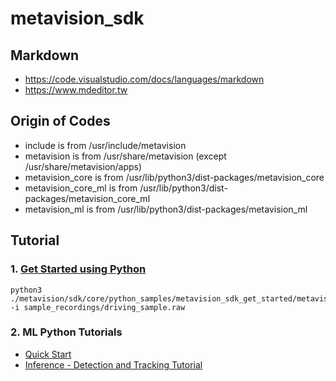 # metavision_sdk

## Markdown
* https://code.visualstudio.com/docs/languages/markdown
* https://www.mdeditor.tw

## Origin of Codes
* include is from /usr/include/metavision
* metavision is from /usr/share/metavision (except /usr/share/metavision/apps)
* metavision_core is from /usr/lib/python3/dist-packages/metavision_core
* metavision_core_ml is from /usr/lib/python3/dist-packages/metavision_core_ml
* metavision_ml is from /usr/lib/python3/dist-packages/metavision_ml

## Tutorial
### 1. [Get Started using Python](https://docs.prophesee.ai/stable/metavision_sdk/get_started/index.html)
```
python3 ./metavision/sdk/core/python_samples/metavision_sdk_get_started/metavision_sdk_get_started.py 
-i sample_recordings/driving_sample.raw
```

### 2. ML Python Tutorials
+ [Quick Start](https://docs.prophesee.ai/stable/metavision_sdk/modules/ml/quick_start/index.html)
+ [Inference - Detection and Tracking Tutorial](https://docs.prophesee.ai/stable/metavision_sdk/modules/ml/inference/detection_and_tracking.html)
